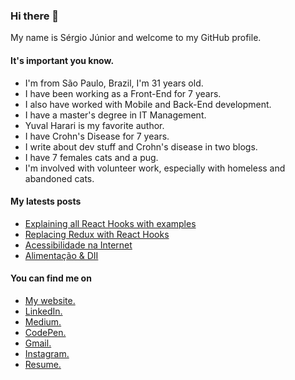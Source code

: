 ### Hi there 👋

My name is Sérgio Júnior and welcome to my GitHub profile.

#### It's important you know.

- I'm from São Paulo, Brazil, I'm 31 years old.
- I have been working as a Front-End for 7 years.
- I also have worked with Mobile and Back-End development.
- I have a master's degree in IT Management.
- Yuval Harari is my favorite author.
- I have Crohn's Disease for 7 years.
- I write about dev stuff and Crohn's disease in two blogs.
- I have 7 females cats and a pug.
- I'm involved with volunteer work, especially with homeless and abandoned cats.

#### My latests posts

- [Explaining all React Hooks with examples](https://sergiojunior.com.br/posts_en/explaining-all-react-hooks-with-examples)
- [Replacing Redux with React Hooks](https://sergiojunior.com.br/posts_en/replacing-redux-with-react-hooks)
- [Acessibilidade na Internet](https://medium.com/d3-estudio/acessibilidade-na-internet-40b7c11f3b1a)
- [Alimentação & DII](https://diariodeumcrohnista.com.br/alimentacao-dii/)

#### You can find me on

- [My website.](https://sergiojunior.com.br)
- [LinkedIn.](https://www.linkedin.com/in/sergioamjr/)
- [Medium.](https://medium.com/@sergioamjr91)
- [CodePen.](https://github.com/Sergioamjr/)
- [Gmail.](mailto:sergioamjr91@gmail.com)
- [Instagram.](https://www.instagram.com/sergioamjr_/)
- [Resume.](https://www.notion.so/Resume-bdf5ceb3744c4dc5ab2d74c14deaa204)


<!--
**Sergioamjr/Sergioamjr** is a ✨ _special_ ✨ repository because its `README.md` (this file) appears on your GitHub profile.

Here are some ideas to get you started:

- 🔭 I’m currently working on ...
- 🌱 I’m currently learning ...
- 👯 I’m looking to collaborate on ...
- 🤔 I’m looking for help with ...
- 💬 Ask me about ...
- 📫 How to reach me: ...
- 😄 Pronouns: ...
- ⚡ Fun fact: ...
-->
